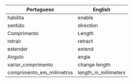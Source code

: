 | Portuguese | English <br/>|
|---|---|
| habilita  | enable |
| sentido   | direction |
| Comprimento | Length |
| retrair | retract |
| estender | extend |
| Angulo | angle |
| variar_comprimento | change length |
| comprimento_em_milimetros | length_in_millimeters |
